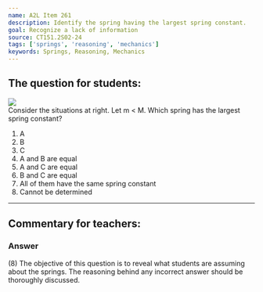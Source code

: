 ```yaml
---
name: A2L Item 261
description: Identify the spring having the largest spring constant.
goal: Recognize a lack of information
source: CT151.2S02-24
tags: ['springs', 'reasoning', 'mechanics']
keywords: Springs, Reasoning, Mechanics
---
```


## The question for students:

<div class="img-right"><img src="/files/Item261_fig1.gif"
/></div>Consider the situations at right. Let m < M. Which spring has
the largest spring constant?


1. A
2. B
3. C
4. A and B are equal
5. A and C are equal
6. B and C are equal
7. All of them have the same spring constant
8. Cannot be determined




<hr/>

## Commentary for teachers:

### Answer

(8) The objective of this question is to reveal what students are
assuming about the springs. The reasoning behind any incorrect answer
should be thoroughly discussed. 
